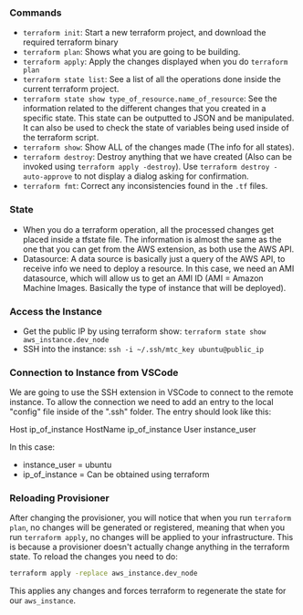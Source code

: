 ### Commands

- `terraform init`: Start a new terraform project, and download the required terraform binary
- `terraform plan`: Shows what you are going to be building.
- `terraform apply`: Apply the changes displayed when you do `terraform plan`
- `terraform state list`: See a list of all the operations done inside the current terraform project.
- `terraform state show type_of_resource.name_of_resource`: See the information related to the different changes that you created in a specific state. This state can be outputted to JSON and be manipulated. It can also be used to check the state of variables being used inside of the terraform script.
- `terraform show`: Show ALL of the changes made (The info for all states).
- `terraform destroy`: Destroy anything that we have created (Also can be invoked using `terraform apply -destroy`). Use `terraform destroy -auto-approve` to not display a dialog asking for confirmation.
- `terraform fmt`: Correct any inconsistencies found in the `.tf` files.

### State

- When you do a terraform operation, all the processed changes get placed inside a tfstate file. The information is almost the same as the one that you can get from the AWS extension, as both use the AWS API.
- Datasource: A data source is basically just a query of the AWS API, to receive info we need to deploy a resource. In this case, we need an AMI datasource, which will allow us to get an AMI ID (AMI = Amazon Machine Images. Basically the type of instance that will be deployed).

### Access the Instance

- Get the public IP by using terraform show: `terraform state show aws_instance.dev_node`
- SSH into the instance: `ssh -i ~/.ssh/mtc_key ubuntu@public_ip`

### Connection to Instance from VSCode

We are going to use the SSH extension in VSCode to connect to the remote instance. To allow the connection we need to add an entry to the local "config" file inside of the ".ssh" folder. The entry should look like this:

Host ip_of_instance
    HostName ip_of_instance
    User instance_user

In this case:

- instance_user = ubuntu
- ip_of_instance = Can be obtained using terraform

### Reloading Provisioner

After changing the provisioner, you will notice that when you run `terraform plan`, no changes will be generated or registered, meaning that when you run `terraform apply`, no changes will be applied to your infrastructure. This is because a provisioner doesn't actually change anything in the terraform state. To reload the changes you need to do:

```bash
terraform apply -replace aws_instance.dev_node
```

This applies any changes and forces terraform to regenerate the state for our `aws_instance`.
